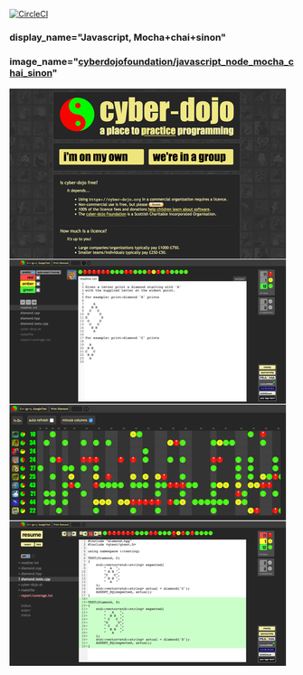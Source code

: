 [![CircleCI](https://circleci.com/gh/cyber-dojo-start-points/javascript-mocha-chai-sinon.svg?style=svg)](https://circleci.com/gh/cyber-dojo-start-points/javascript-mocha-chai-sinon)

### display_name="Javascript, Mocha+chai+sinon"
### image_name="[cyberdojofoundation/javascript_node_mocha_chai_sinon](https://hub.docker.com/repository/docker/cyberdojofoundation/javascript_node_mocha_chai_sinon)"

![cyber-dojo.org home page](https://github.com/cyber-dojo/cyber-dojo/blob/master/shared/home_page_snapshot.png)
